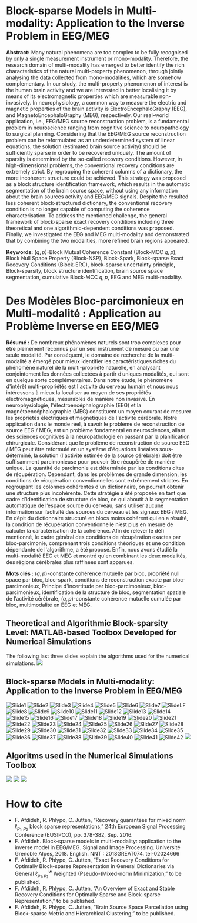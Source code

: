 # Block-sparse Models in Multi-modality: Application to the Inverse Problem in EEG/MEG
**Abstract:** Many natural phenomena are too complex to be fully recognised by only a single measurement instrument or mono-modality. Therefore, the research domain of multi-modality has emerged to better identify the rich characteristics of the natural multi-property phenomenon, through jointly analysing the data collected from mono-modalities, which are somehow complementary. In our study, the multi-property phenomenon of interest is the human brain activity and we are interested in better localising it by means of its electromagnetic properties which are measurable non-invasively. In neurophysiology, a common way to measure the electric and magnetic properties of the brain activity is ElectroEncephaloGraphy (EEG), and MagnetoEncephaloGraphy (MEG), respectively. Our real-world application, i.e., EEG/MEG source reconstruction problem, is a fundamental problem in neuroscience ranging from cognitive science to neuropathology to surgical planning. Considering that the EEG/MEG source reconstruction problem can be reformulated as an underdetermined system of linear equations, the solution (estimated brain source activity) should be sufficiently sparse in order to be recovered uniquely. The amount of sparsity is determined by the so-called recovery conditions. However, in high-dimensional problems, the conventional recovery conditions are extremely strict. By regrouping the coherent columns of a dictionary, the more incoherent structure could be achieved. This strategy was proposed as a block structure identification framework, which results in the automatic segmentation of the brain source space, without using any information about the brain sources activity and EEG/MEG signals. Despite the resulted less coherent block-structured dictionary, the conventional recovery condition is no longer capable of computing the coherence characterisation. To address the mentioned challenge, the general framework of block-sparse exact recovery conditions including three theoretical and one algorithmic-dependent conditions was proposed. Finally, we investigated the EEG and MEG multi-modality and demonstrated that by combining the two modalities, more refined brain regions appeared.

**Keywords:** $({q,p})$-Block Mutual Coherence Constant (Block-MCC ${q,p}$), Block Null Space Property (Block-NSP), Block-Spark, Block-sparse Exact Recovery Conditions (Block-ERC), block-sparse uncertainty principle, Block-sparsity, block structure identification, brain source space segmentation, cumulative Block-MCC ${q,p}$, EEG and MEG multi-modality.

# Des Modèles Bloc-parcimonieux en Multi-modalité : Application au Problème Inverse en EEG/MEG
**Résumé :** De nombreux phénomènes naturels sont trop complexes pour être pleinement reconnus par un seul instrument de mesure ou par une seule modalité. Par conséquent, le domaine de recherche de la multi-modalité a émergé pour mieux identifier les caractéristiques riches du phénomène naturel de la multi-propriété naturelle, en analysant conjointement les données collectées à partir d’uniques modalités, qui sont en quelque sorte complémentaires. Dans notre étude, le phénomène d'intérêt multi-propriétés est l'activité du cerveau humain et nous nous intéressons à mieux la localiser au moyen de ses propriétés électromagnétiques, mesurables de manière non invasive. En neurophysiologie, l'électroencéphalographie (EEG) et la magnétoencéphalographie (MEG) constituent un moyen courant de mesurer les propriétés électriques et magnétiques de l'activité cérébrale. Notre application dans le monde réel, à savoir le problème de reconstruction de source EEG / MEG, est un problème fondamental en neurosciences, allant des sciences cognitives à la neuropathologie en passant par la planification chirurgicale. Considérant que le problème de reconstruction de source EEG / MEG peut être reformulé en un système d'équations linéaires sous-déterminé, la solution (l'activité estimée de la source cérébrale) doit être suffisamment parcimonieuse pour pouvoir être récupérée de manière unique. La quantité de parcimonie est déterminée par les conditions dites de récupération. Cependant, dans les problèmes de grande dimension, les conditions de récupération conventionnelles sont extrêmement strictes. En regroupant les colonnes cohérentes d'un dictionnaire, on pourrait obtenir une structure plus incohérente. Cette stratégie a été proposée en tant que cadre d’identification de structure de bloc, ce qui aboutit à la segmentation automatique de l’espace source du cerveau, sans utiliser aucune information sur l’activité des sources du cerveau et les signaux EEG / MEG. En dépit du dictionnaire structuré en blocs moins cohérent qui en a résulté, la condition de récupération conventionnelle n’est plus en mesure de calculer la caractérisation de la cohérence. Afin de relever le défi mentionné, le cadre général des conditions de récupération exactes par bloc-parcimonie, comprenant trois conditions théoriques et une condition dépendante de l'algorithme, a été proposé. Enfin, nous avons étudié la multi-modalité EEG et MEG et montré qu'en combinant les deux modalités, des régions cérébrales plus raffinées sont apparues.

**Mots clés :** $({q,p})$-constante cohérence mutuelle par bloc, propriété null space par bloc, bloc-spark, conditions de reconstruction exacte par bloc-parcimonieux, Principe d'incertitude par bloc-parcimonieux, bloc-parcimonieux, identification de la structure de bloc, segmentation spatiale de l’activité cérébrale, $({q,p})$-constante cohérence mutuelle cumulée par bloc, multimodalité en EEG et MEG.

## Theoretical and Algorithmic Block-sparsity Level: MATLAB-based Toolbox Developed for Numerical Simulations
The following last three slides explain the algorithms used for the numerical simulations.
![](/ppt/BlockSparsityNumericalSimulation.gif)

## Block-sparse Models in Multi-modality: Application to the Inverse Problem in EEG/MEG
![Slide1](/ppt/Slide1.PNG)
![Slide2](/ppt/Slide2.PNG)
![Slide3](/ppt/Slide3.PNG)
![Slide4](/ppt/Slide4.PNG)
![Slide5](/ppt/Slide5.PNG)
![Slide6](/ppt/Slide6.PNG)
![Slide7](/ppt/Slide7.PNG)
![SlideLF](/ppt/LF.gif)
![Slide8](/ppt/Slide8.PNG)
![Slide9](/ppt/Slide9.PNG)
![Slide10](/ppt/Slide10.PNG)
![Slide11](/ppt/Slide11.PNG)
![Slide12](/ppt/Slide12.PNG)
![Slide13](/ppt/Slide13.PNG)
![Slide14](/ppt/Slide14.PNG)
![Slide15](/ppt/Slide15.PNG)
![Slide16](/ppt/Slide16.PNG)
![Slide17](/ppt/Slide17.PNG)
![Slide18](/ppt/Slide18.PNG)
![Slide19](/ppt/Slide19.PNG)
![Slide20](/ppt/Slide20.PNG)
![Slide21](/ppt/Slide21.PNG)
![Slide22](/ppt/Slide22.PNG)
![Slide23](/ppt/Slide23.PNG)
![Slide24](/ppt/Slide24.PNG)
![Slide25](/ppt/Slide25.PNG)
![Slide26](/ppt/Slide26.PNG)
![Slide27](/ppt/Slide27.PNG)
![Slide28](/ppt/Slide28.PNG)
![Slide29](/ppt/Slide29.PNG)
![Slide30](/ppt/Slide30.PNG)
![Slide31](/ppt/Slide31.PNG)
![Slide32](/ppt/Slide32.PNG)
![Slide33](/ppt/Slide33.PNG)
![Slide34](/ppt/Slide34.PNG)
![Slide35](/ppt/Slide35.PNG)
![Slide36](/ppt/Slide36.PNG)
![Slide37](/ppt/Slide37.PNG)
![Slide38](/ppt/Slide38.PNG)
![Slide39](/ppt/Slide39.PNG)
![Slide40](/ppt/Slide40.PNG)
![Slide41](/ppt/Slide41.PNG)
![Slide42](/ppt/Slide42.PNG)
![](/ppt/Slide43.PNG)

## Algoritms used in the Numerical Simulations Toolbox 
![](/ppt/Diapositive1.PNG)
![](/ppt/Diapositive2.PNG)
![](/ppt/Diapositive3.PNG)

# How to cite
* F. Afdideh, R. Phlypo, C. Jutten, “Recovery guarantees for mixed norm $\ell_{p_1,p_2}$ block sparse representations,” 24th European Signal Processing Conference (EUSIPCO), pp. 378-382, Sep. 2016.
* F. Afdideh. Block-sparse models in multi-modality: application to the inverse model in EEG/MEG. Signal and Image Processing. Université Grenoble Alpes, 2018. English. NNT : 2018GREAT074. tel-02024666
* F. Afdideh, R. Phlypo, C. Jutten, “Exact Recovery Conditions for Optimally Block-sparse Representation in General Dictionaries via General $\ell^w_{p_1,p_2}$ Weighted (Pseudo-)Mixed-norm Minimization,” to be published.
* F. Afdideh, R. Phlypo, C. Jutten, “An Overview of Exact and Stable Recovery Conditions for Optimally Sparse and Block-sparse Representation,” to be published.
* F. Afdideh, R. Phlypo, C. Jutten, “Brain Source Space Parcellation using Block-sparse Metric and Hierarchical Clustering,” to be published.
